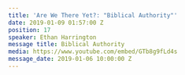```yaml
---
title: 'Are We There Yet?: "Biblical Authority"'
date: 2019-01-09 01:57:00 Z
position: 17
speaker: Ethan Harrington
message title: Biblical Authority
media: https://www.youtube.com/embed/GTb8g9fLd4s
message_date: 2019-01-06 10:00:00 Z
---
```


